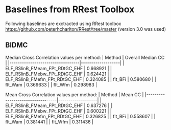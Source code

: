 # Baselines from RRest Toolbox

Following baselines are exctracted using RRest toolbox https://github.com/peterhcharlton/RRest/tree/master (version 3.0 was used)


## BIDMC
Median Cross Correlation values per method:
| Method                           | Overall Median CC |
|----------------------------------|-------------------|
| ELF_RSlinB_FMeam_FPt_RDtGC_EHF   | 0.668921          |
| ELF_RSlinB_FMebw_FPt_RDtGC_EHF   | 0.624421          |
| ELF_RSlinB_FMefm_FPt_RDtGC_EHF   | 0.324085          |
| flt_BFi                          | 0.580680          |
| flt_Wam                          | 0.369633          |
| flt_Wfm                          | 0.298983          |

Mean Cross Correlation values per method:
| Method                           | Mean CC           |
|----------------------------------|-------------------|
| ELF_RSlinB_FMeam_FPt_RDtGC_EHF   | 0.637276          |
| ELF_RSlinB_FMebw_FPt_RDtGC_EHF   | 0.600221          |
| ELF_RSlinB_FMefm_FPt_RDtGC_EHF   | 0.326825          |
| flt_BFi                          | 0.558607          |
| flt_Wam                          | 0.381441          |
| flt_Wfm                          | 0.311436          |
